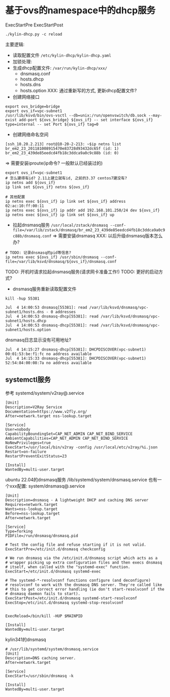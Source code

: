 # 基于ovs的namespace中的dhcp服务

ExecStartPre
ExecStartPost

```
./kylin-dhcp.py -c reload
```

主要逻辑:
* 读取配置文件 `/etc/kylin-dhcp/kylin-dhcp.yaml`
* 加锁处理:
* 生成dhcp配置文件: `/var/run/kylin-dhcp/xxx/`
  * dnsmasq.conf
  * hosts.dhcp 
  * hosts.dns 
  * hosts.option
  XXX: 通过重新写的方式, 更新dhcp配置文件?
* 创建网络接口
```
export ovs_bridge=bridge
export ovs_if=vpc-subnet1
/usr/lib/ksvd/bin/ovs-vsctl --db=unix:/run/openvswitch/db.sock --may-exist add-port ${ovs_bridge} ${ovs_if} -- set interface ${ovs_if} type=internal -- set Port ${ovs_if} tag=0
```

* 创建网络命名空间
```
[ssh_10.20.2.213] root@10-20-2-213: ~$ip netns list
br_em2_23_201181008915470e83728d93432dc65f (id: 1)
br_em2_23_439de85eedcd4fb18c3ddca9a0c9c88b (id: 0)
```
  => 需要安装iproute(ip命令? 一般默认已经装过的)
```
export ovs_if=vpc-subnet1
# 怎么建得有id? 2.11上建立就有id, 之前的3.37 centos7建没有?
ip netns add ${ovs_if}
ip link set ${ovs_if} netns ${ovs_if}

# 其他配置
ip netns exec ${ovs_if} ip link set ${ovs_if} address 02:ac:10:ff:00:11
ip netns exec ${ovs_if} ip addr add 192.168.101.250/24 dev ${ovs_if}
ip netns exec ${ovs_if} ip link set ${ovs_if} up
```

* 拉起dnsmasq服务
  `/usr/local/zstack/dnsmasq --conf-file=/var/lib/zstack/dnsmasq/br_em2_23_439de85eedcd4fb18c3ddca9a0c9c88b/dnsmasq.conf`
  => 需要安装dnsmasq
  XXX: 以后升级dnsmasq版本怎么办?
```
# TODO: 记录dnsmasq的pid等信息?
ip netns exec ${ovs_if} /usr/sbin/dnsmasq --conf-file=/var/lib/ksvd/dnsmasq/${ovs_if}/dnsmasq.conf
```
  TODO: 开机时请求拉起dnsmasq服务(请求网卡准备工作!)
  TODO: 更好的启动方式?

* dnsmasq服务重新读取配置文件
```
kill -hup 55381

Jul  4 14:00:53 dnsmasq[55381]: read /var/lib/ksvd/dnsmasq/vpc-subnet1/hosts.dns - 0 addresses
Jul  4 14:00:53 dnsmasq-dhcp[55381]: read /var/lib/ksvd/dnsmasq/vpc-subnet1/hosts.dhcp
Jul  4 14:00:53 dnsmasq-dhcp[55381]: read /var/lib/ksvd/dnsmasq/vpc-subnet1/hosts.option
```

dnsmasq日志显示没有可用地址?
```
Jul  4 14:15:27 dnsmasq-dhcp[55381]: DHCPDISCOVER(vpc-subnet1) 00:01:53:be:f1:fc no address available
Jul  4 14:15:33 dnsmasq-dhcp[55381]: DHCPDISCOVER(vpc-subnet1) 52:54:84:00:08:7a no address available
```

## systemctl服务

参考
systemd/system/v2ray@.service
```
[Unit]
Description=V2Ray Service
Documentation=https://www.v2fly.org/
After=network.target nss-lookup.target

[Service]
User=nobody
CapabilityBoundingSet=CAP_NET_ADMIN CAP_NET_BIND_SERVICE
AmbientCapabilities=CAP_NET_ADMIN CAP_NET_BIND_SERVICE
NoNewPrivileges=true
ExecStart=/usr/local/bin/v2ray -config /usr/local/etc/v2ray/%i.json
Restart=on-failure
RestartPreventExitStatus=23

[Install]
WantedBy=multi-user.target
```

ubuntu 22.04的dnsmasq服务
/lib/systemd/system/dnsmasq.service
也有一个xxx配置: system/dnsmasq@.service
```
[Unit]
Description=dnsmasq - A lightweight DHCP and caching DNS server
Requires=network.target
Wants=nss-lookup.target
Before=nss-lookup.target
After=network.target

[Service]
Type=forking
PIDFile=/run/dnsmasq/dnsmasq.pid

# Test the config file and refuse starting if it is not valid.
ExecStartPre=/etc/init.d/dnsmasq checkconfig

# We run dnsmasq via the /etc/init.d/dnsmasq script which acts as a
# wrapper picking up extra configuration files and then execs dnsmasq
# itself, when called with the "systemd-exec" function.
ExecStart=/etc/init.d/dnsmasq systemd-exec

# The systemd-*-resolvconf functions configure (and deconfigure)
# resolvconf to work with the dnsmasq DNS server. They're called like
# this to get correct error handling (ie don't start-resolvconf if the
# dnsmasq daemon fails to start).
ExecStartPost=/etc/init.d/dnsmasq systemd-start-resolvconf
ExecStop=/etc/init.d/dnsmasq systemd-stop-resolvconf


ExecReload=/bin/kill -HUP $MAINPID

[Install]
WantedBy=multi-user.target
```

kylin341的dnsmasq
```
# /usr/lib/systemd/system/dnsmasq.service
[Unit]
Description=DNS caching server.
After=network.target

[Service]
ExecStart=/usr/sbin/dnsmasq -k

[Install]
WantedBy=multi-user.target
```
